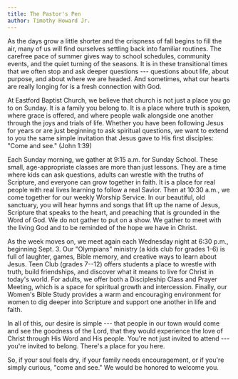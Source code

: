 ```yaml
---
title: The Pastor's Pen
author: Timothy Howard Jr.
---
```


As the days grow a little shorter and the crispness of fall begins to
fill the air, many of us will find ourselves settling back into familiar
routines. The carefree pace of summer gives way to school schedules,
community events, and the quiet turning of the seasons. It is in these
transitional times that we often stop and ask deeper questions ---
questions about life, about purpose, and about where we are headed. And
sometimes, what our hearts are really longing for is a fresh connection
with God.

At Eastford Baptist Church, we believe that church is not just a place
you go to on Sunday. It is a family you belong to. It is a place where
truth is spoken, where grace is offered, and where people walk alongside
one another through the joys and trials of life. Whether you have been
following Jesus for years or are just beginning to ask spiritual
questions, we want to extend to you the same simple invitation that
Jesus gave to His first disciples: "Come and see." (John 1:39)

Each Sunday morning, we gather at 9:15 a.m. for Sunday School. These
small, age-appropriate classes are more than just lessons. They are a
time where kids can ask questions, adults can wrestle with the truths of
Scripture, and everyone can grow together in faith. It is a place for
real people with real lives learning to follow a real Savior. Then at
10:30 a.m., we come together for our weekly Worship Service. In our
beautiful, old sanctuary, you will hear hymns and songs that lift up the
name of Jesus, Scripture that speaks to the heart, and preaching that is
grounded in the Word of God. We do not gather to put on a show. We
gather to meet with the living God and to be reminded of the hope we
have in Christ.

As the week moves on, we meet again each Wednesday night at 6:30 p.m.,
beginning Sept. 3. Our "Olympians" ministry (a kids club for grades 1-6)
is full of laughter, games, Bible memory, and creative ways to learn
about Jesus. Teen Club (grades 7--12) offers students a place to wrestle
with truth, build friendships, and discover what it means to live for
Christ in today's world. For adults, we offer both a Discipleship Class
and Prayer Meeting, which is a space for spiritual growth and
intercession. Finally, our Women's Bible Study provides a warm and
encouraging environment for women to dig deeper into Scripture and
support one another in life and faith.

In all of this, our desire is simple --- that people in our town would
come and see the goodness of the Lord, that they would experience the
love of Christ through His Word and His people. You're not just invited
to attend --- you're invited to belong. There's a place for you here.

So, if your soul feels dry, if your family needs encouragement, or if
you're simply curious, "come and see." We would be honored to welcome
you.
